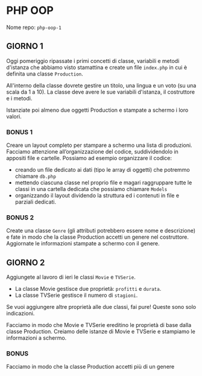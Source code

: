 # PHP OOP

Nome repo: `php-oop-1`

## GIORNO 1

Oggi pomeriggio ripassate i primi concetti di classe, variabili e metodi d'istanza che abbiamo visto stamattina e create un file `index.php` in cui è definita una classe `Production`.

All'interno della classe dovrete gestire un titolo, una lingua e un voto (su una scala da 1 a 10). La classe deve avere le sue variabili d'istanza, il costruttore e i metodi.

Istanziate poi almeno due oggetti Production e stampate a schermo i loro valori.

### BONUS 1

Creare un layout completo per stampare a schermo una lista di produzioni. Facciamo attenzione all’organizzazione del codice, suddividendolo in appositi file e cartelle. Possiamo ad esempio organizzare il codice:

- creando un file dedicato ai dati (tipo le array di oggetti) che potremmo chiamare `db.php`
- mettendo ciascuna classe nel proprio file e magari raggruppare tutte le classi in una cartella dedicata che possiamo chiamare `Models`
- organizzando il layout dividendo la struttura ed i contenuti in file e parziali dedicati.

### BONUS 2

Create una classe `Genre` (gli attributi potrebbero essere nome e descrizione) e fate in modo che la classe Production accetti un genere nel costruttore. Aggiornate le informazioni stampate a schermo con il genere.

## GIORNO 2

Aggiungete al lavoro di ieri le classi `Movie` e `TVSerie`.

- La classe Movie gestisce due proprietà: `profitti` e `durata`.
- La classe TVSerie gestisce il numero di `stagioni`.

Se vuoi aggiungere altre proprietà alle due classi, fai pure! Queste sono solo indicazioni.

Facciamo in modo che Movie e TVSerie ereditino le proprietà di base dalla classe Production.
Creiamo delle istanze di Movie e TVSerie e stampiamo le informazioni a schermo.

### BONUS

Facciamo in modo che la classe Production accetti più di un genere

